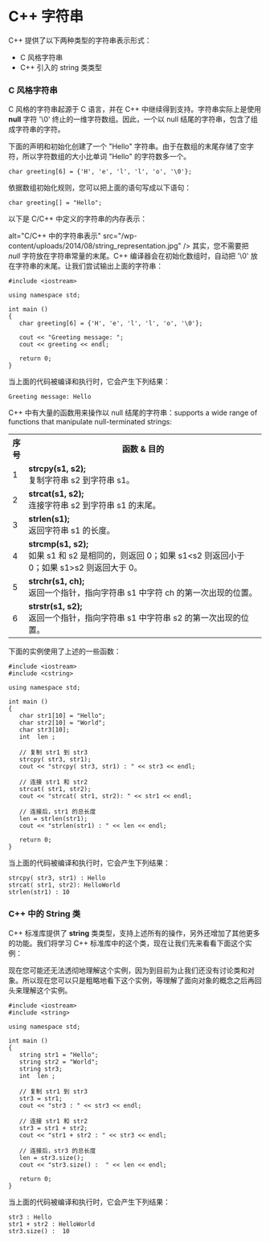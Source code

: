 # C++ 字符串

C++ 提供了以下两种类型的字符串表示形式：

- C 风格字符串
- C++ 引入的 string 类类型

### C 风格字符串

C 风格的字符串起源于 C 语言，并在 C++ 中继续得到支持。字符串实际上是使用 **null** 字符 '\0' 终止的一维字符数组。因此，一个以 null 结尾的字符串，包含了组成字符串的字符。

下面的声明和初始化创建了一个 "Hello" 字符串。由于在数组的末尾存储了空字符，所以字符数组的大小比单词 "Hello" 的字符数多一个。

~~~
char greeting[6] = {'H', 'e', 'l', 'l', 'o', '\0'};

~~~

依据数组初始化规则，您可以把上面的语句写成以下语句：

~~~
char greeting[] = "Hello";

~~~

以下是 C/C++ 中定义的字符串的内存表示：

 alt="C/C++ 中的字符串表示" src="/wp-content/uploads/2014/08/string_representation.jpg" /> 
其实，您不需要把 *null* 字符放在字符串常量的末尾。C++ 编译器会在初始化数组时，自动把 '\0' 放在字符串的末尾。让我们尝试输出上面的字符串：

~~~
#include <iostream>

using namespace std;

int main ()
{
   char greeting[6] = {'H', 'e', 'l', 'l', 'o', '\0'};

   cout << "Greeting message: ";
   cout << greeting << endl;

   return 0;
}

~~~

当上面的代码被编译和执行时，它会产生下列结果：

~~~
Greeting message: Hello

~~~

C++ 中有大量的函数用来操作以 null 结尾的字符串：supports a wide range of functions that manipulate null-terminated strings:

<table class="reference notranslate"><tbody><tr><th style="width:5%">序号</th>        <th>函数 &amp; 目的</th>      </tr><tr><td>1</td>        <td><b>strcpy(s1, s2);</b><br/>        复制字符串 s2 到字符串 s1。</td>      </tr><tr><td>2</td>        <td><b>strcat(s1, s2);</b><br/>        连接字符串 s2 到字符串 s1 的末尾。</td>      </tr><tr><td>3</td>        <td><b>strlen(s1);</b><br/>        返回字符串 s1 的长度。</td>      </tr><tr><td>4</td>        <td><b>strcmp(s1, s2);</b><br/>        如果 s1 和 s2 是相同的，则返回 0；如果 s1&lt;s2 则返回小于 0；如果 s1&gt;s2 则返回大于 0。</td>      </tr><tr><td>5</td>        <td><b>strchr(s1, ch);</b><br/>        返回一个指针，指向字符串 s1 中字符 ch 的第一次出现的位置。</td>      </tr><tr><td>6</td>        <td><b>strstr(s1, s2);</b><br/>        返回一个指针，指向字符串 s1 中字符串 s2 的第一次出现的位置。</td>      </tr></tbody></table>

下面的实例使用了上述的一些函数：

~~~
#include <iostream>
#include <cstring>

using namespace std;

int main ()
{
   char str1[10] = "Hello";
   char str2[10] = "World";
   char str3[10];
   int  len ;

   // 复制 str1 到 str3
   strcpy( str3, str1);
   cout << "strcpy( str3, str1) : " << str3 << endl;

   // 连接 str1 和 str2
   strcat( str1, str2);
   cout << "strcat( str1, str2): " << str1 << endl;

   // 连接后，str1 的总长度
   len = strlen(str1);
   cout << "strlen(str1) : " << len << endl;

   return 0;
}

~~~

当上面的代码被编译和执行时，它会产生下列结果：

~~~
strcpy( str3, str1) : Hello
strcat( str1, str2): HelloWorld
strlen(str1) : 10

~~~

### C++ 中的 String 类

C++ 标准库提供了 **string** 类类型，支持上述所有的操作，另外还增加了其他更多的功能。我们将学习 C++ 标准库中的这个类，现在让我们先来看看下面这个实例：

现在您可能还无法透彻地理解这个实例，因为到目前为止我们还没有讨论类和对象。所以现在您可以只是粗略地看下这个实例，等理解了面向对象的概念之后再回头来理解这个实例。

~~~
#include <iostream>
#include <string>

using namespace std;

int main ()
{
   string str1 = "Hello";
   string str2 = "World";
   string str3;
   int  len ;

   // 复制 str1 到 str3
   str3 = str1;
   cout << "str3 : " << str3 << endl;

   // 连接 str1 和 str2
   str3 = str1 + str2;
   cout << "str1 + str2 : " << str3 << endl;

   // 连接后，str3 的总长度
   len = str3.size();
   cout << "str3.size() :  " << len << endl;

   return 0;
}

~~~

当上面的代码被编译和执行时，它会产生下列结果：

~~~
str3 : Hello
str1 + str2 : HelloWorld
str3.size() :  10

~~~
